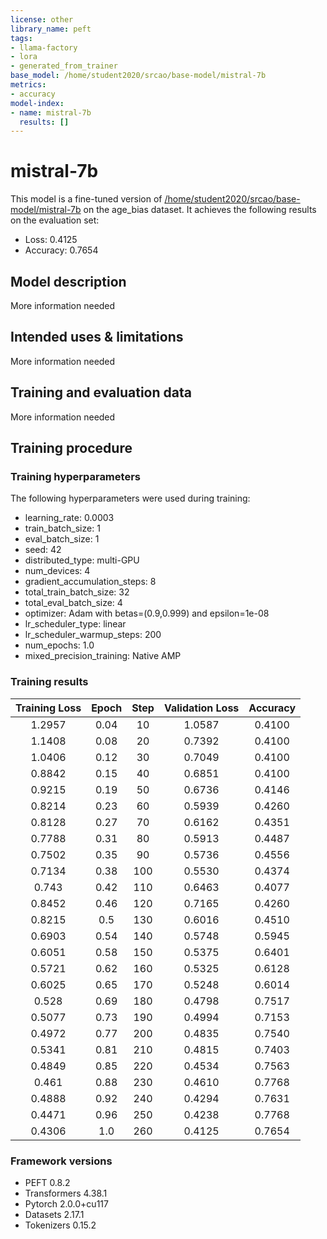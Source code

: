 ```yaml
---
license: other
library_name: peft
tags:
- llama-factory
- lora
- generated_from_trainer
base_model: /home/student2020/srcao/base-model/mistral-7b
metrics:
- accuracy
model-index:
- name: mistral-7b
  results: []
---
```


<!-- This model card has been generated automatically according to the information the Trainer had access to. You
should probably proofread and complete it, then remove this comment. -->

# mistral-7b

This model is a fine-tuned version of [/home/student2020/srcao/base-model/mistral-7b](https://huggingface.co//home/student2020/srcao/base-model/mistral-7b) on the age_bias dataset.
It achieves the following results on the evaluation set:
- Loss: 0.4125
- Accuracy: 0.7654

## Model description

More information needed

## Intended uses & limitations

More information needed

## Training and evaluation data

More information needed

## Training procedure

### Training hyperparameters

The following hyperparameters were used during training:
- learning_rate: 0.0003
- train_batch_size: 1
- eval_batch_size: 1
- seed: 42
- distributed_type: multi-GPU
- num_devices: 4
- gradient_accumulation_steps: 8
- total_train_batch_size: 32
- total_eval_batch_size: 4
- optimizer: Adam with betas=(0.9,0.999) and epsilon=1e-08
- lr_scheduler_type: linear
- lr_scheduler_warmup_steps: 200
- num_epochs: 1.0
- mixed_precision_training: Native AMP

### Training results

| Training Loss | Epoch | Step | Validation Loss | Accuracy |
|:-------------:|:-----:|:----:|:---------------:|:--------:|
| 1.2957        | 0.04  | 10   | 1.0587          | 0.4100   |
| 1.1408        | 0.08  | 20   | 0.7392          | 0.4100   |
| 1.0406        | 0.12  | 30   | 0.7049          | 0.4100   |
| 0.8842        | 0.15  | 40   | 0.6851          | 0.4100   |
| 0.9215        | 0.19  | 50   | 0.6736          | 0.4146   |
| 0.8214        | 0.23  | 60   | 0.5939          | 0.4260   |
| 0.8128        | 0.27  | 70   | 0.6162          | 0.4351   |
| 0.7788        | 0.31  | 80   | 0.5913          | 0.4487   |
| 0.7502        | 0.35  | 90   | 0.5736          | 0.4556   |
| 0.7134        | 0.38  | 100  | 0.5530          | 0.4374   |
| 0.743         | 0.42  | 110  | 0.6463          | 0.4077   |
| 0.8452        | 0.46  | 120  | 0.7165          | 0.4260   |
| 0.8215        | 0.5   | 130  | 0.6016          | 0.4510   |
| 0.6903        | 0.54  | 140  | 0.5748          | 0.5945   |
| 0.6051        | 0.58  | 150  | 0.5375          | 0.6401   |
| 0.5721        | 0.62  | 160  | 0.5325          | 0.6128   |
| 0.6025        | 0.65  | 170  | 0.5248          | 0.6014   |
| 0.528         | 0.69  | 180  | 0.4798          | 0.7517   |
| 0.5077        | 0.73  | 190  | 0.4994          | 0.7153   |
| 0.4972        | 0.77  | 200  | 0.4835          | 0.7540   |
| 0.5341        | 0.81  | 210  | 0.4815          | 0.7403   |
| 0.4849        | 0.85  | 220  | 0.4534          | 0.7563   |
| 0.461         | 0.88  | 230  | 0.4610          | 0.7768   |
| 0.4888        | 0.92  | 240  | 0.4294          | 0.7631   |
| 0.4471        | 0.96  | 250  | 0.4238          | 0.7768   |
| 0.4306        | 1.0   | 260  | 0.4125          | 0.7654   |


### Framework versions

- PEFT 0.8.2
- Transformers 4.38.1
- Pytorch 2.0.0+cu117
- Datasets 2.17.1
- Tokenizers 0.15.2
